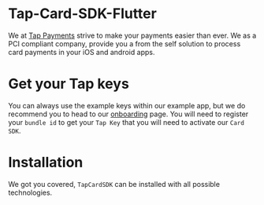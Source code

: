 # Tap-Card-SDK-Flutter
We at [Tap Payments](https://www.tap.company/) strive to make your payments easier than ever. We as a PCI compliant company, provide you a from the self solution to process card payments in your iOS and android apps.

# Get your Tap keys
You can always use the example keys within our example app, but we do recommend you to head to our [onboarding](https://register.tap.company/sell)  page. You will need to register your `bundle id` to get your `Tap Key` that you will need to activate our `Card SDK`.

# Installation
We got you covered, `TapCardSDK` can be installed with all possible technologies.